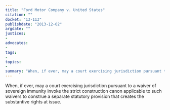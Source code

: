 ```yaml
---
title: "Ford Motor Company v. United States"
citation: ""
docket: "13-113"
publishdate: "2013-12-02"
argdate: ""
justices:
- 
advocates:
- 
tags:
- 
topics:
- 
summary: "When, if ever, may a court exercising jurisdiction pursuant to a waiver of sovereign immunity invoke the strict construction canon applicable to such waivers to construe a separate statutory provision that creates the substantive rights at issue."
---
```

When, if ever, may a court exercising jurisdiction pursuant to a waiver of sovereign immunity invoke the strict construction canon applicable to such waivers to construe a separate statutory provision that creates the substantive rights at issue.

